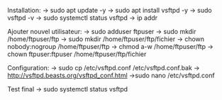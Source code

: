 Installation:
-> sudo apt update -y
-> sudo apt install vsftpd -y
-> sudo vsftpd -v
-> sudo systemctl status vsftpd
-> ip addr

Ajouter nouvel utilisateur:
-> sudo adduser ftpuser
-> sudo mkdir /home/ftpuser/ftp
-> sudo mkdir /home/ftpuser/ftp/fichier
-> chown nobody:nogroup /home/ftpuser/ftp
-> chmod a-w /home/ftpuser/ftp
-> chown ftpuser:ftpuser /home/ftpuser/ftp/fichier

Configuration:
-> sudo cp /etc/vsftpd.conf /etc/vsftpd.conf.bak
-> http://vsftpd.beasts.org/vsftpd_conf.html
->sudo nano /etc/vsftpd.conf

Test final
-> sudo systemctl status vsftpd